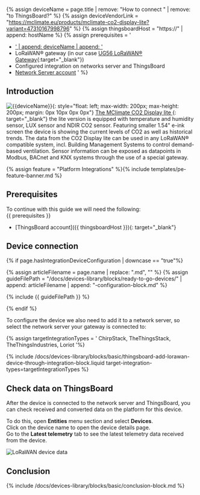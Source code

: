 
{% assign deviceName = page.title | remove: "How to connect " | remove: "to ThingsBoard?" %}
{% assign deviceVendorLink = "https://mclimate.eu/products/mclimate-co2-display-lite?variant=47310167998796" %}
{% assign thingsboardHost = "https://" | append: hostName %}
{% assign prerequisites = '
- <a href="' | append: deviceVendorLink | append: '" target="_blank">' | append: deviceName | append: '</a>
- LoRaWAN® gateway (in our case [UG56 LoRaWAN® Gateway](/docs/pe/devices-library/ug56-lorawan-gateway/){:target="_blank"})
- Configured integration on networks server and ThingsBoard
- [Network Server account](#device-connection)
'
 %}

## Introduction

![{{deviceName}}](https://img.thingsboard.io/devices-library/{{page.deviceImageFileName}}){: style="float: left; max-width: 200px; max-height: 200px; margin: 0px 10px 0px 0px"}
[The MClimate CO2 Display lite ]({{deviceVendorLink}}){: target="_blank"} the lite version is equipped with temperature and humidity sensor, LUX sensor and NDIR CO2 sensor. Featuring smaller 1.54" e-ink screen the device is showing the current levels of CO2 as well as historical trends. The data from the CO2 Display lite can be used in any LoRaWAN® compatible system, incl. Building Management Systems to control demand-based ventilation. Sensor information can be exposed as datapoints in Modbus, BACnet and KNX systems through the use of a special gateway.  

{% assign feature = "Platform Integrations" %}{% include templates/pe-feature-banner.md %}
<br>

## Prerequisites

To continue with this guide we will need the following:  
{{ prerequisites }}
- [ThingsBoard account]({{ thingsboardHost }}){: target="_blank"}


## Device connection

{% if page.hasIntegrationDeviceConfiguration | downcase == "true"%}

{% assign articleFilename = page.name |  replace: ".md", "" %}
{% assign guideFilePath = "/docs/devices-library/blocks/ready-to-go-devices/" | append: articleFilename | append: "-configuration-block.md" %}

{% include {{ guideFilePath }} %}

{% endif %}

To configure the device we also need to add it to a network server, so select the network server your gateway is connected to:  

{% assign targetIntegrationTypes = '
ChirpStack,
TheThingsStack,
TheThingsIndustries,
Loriot
'%}

{% include /docs/devices-library/blocks/basic/thingsboard-add-lorawan-device-through-integration-block.liquid target-integration-types=targetIntegrationTypes %}


## Check data on ThingsBoard

After the device is connected to the network server and ThingsBoard, you can check received and converted data on the platform for this device.  

To do this, open **Entities** menu section and select **Devices**.  
Click on the device name to open the device details page.  
Go to the **Latest telemetry** tab to see the latest telemetry data received from the device.  

![LoRaWAN device data](https://img.thingsboard.io/devices-library/lorawan-co2-display-lite-data.png)


## Conclusion

{% include /docs/devices-library/blocks/basic/conclusion-block.md %}
